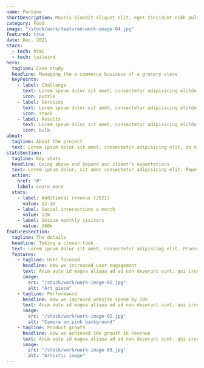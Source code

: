 ```yaml
---
name: Pantone
shortDescription: Mauris blandit aliquet elit, eget tincidunt nibh pulvinar a. Vivamus magna justo, lacinia eget sed, convallis at tellus.
category: Food
image: "/stock/work/featured-work-image-04.jpg"
featured: true
date: Dec. 2021
stack:
  - tech: html
  - tech: tailwind
hero:
  tagline: Case study
  headline: Managing the e-commerce business of a grocery store
  keyPoints:
    - label: Challenge
      text: Lorem ipsum dolor sit amet, consectetur adipisicing elitdo eius mod tempor.
      icon: puzzle
    - label: Services
      text: Lorem ipsum dolor sit amet, consectetur adipisicing elitdo eius mod tempor.
      icon: stack
    - label: Results
      text: Lorem ipsum dolor sit amet, consectetur adipisicing elitdo eius mod tempor.
      icon: bulb
about:
  tagline: About the project
  text: Lorem ipsum dolor sit amet, consectetur adipisicing elit, do eius mod tempor incididunt ut labore et. Ad cum decore expetenda dissentiet, civibus patrioque referrentur id nec, ei eam simul diceret.
statsSection:
  tagline: Key stats
  headline: Going above and beyond our client's expectations.
  text: Lorem ipsum dolor, sit amet consectetur adipisicing elit. Repellendus repellat laudantium.
  action:
    href: "#"
    label: Learn more
  stats:
    - label: Additional revenue (2021)
      value: $2.1m
    - label: Social interactions a month
      value: 12m
    - label: Unique monthly visitors
      value: 300k
featuresSection:
  tagline: The details
  headline: Taking a closer look
  text: Lorem ipsum dolor sit amet, consectetur adipiscing elit. Praesent sapien massa, convallis a pellentesque nec, egestas non nisi.
  features:
    - tagline: User focused
      headline: How we increased user engagement
      text: Anim aute id magna aliqua ad ad non deserunt sunt. qui irure qui lorem cupidatat commodo. elit sunt amet fugiat veniam occaecat fugiat aliqua. Lorem ipsum dolor sit amet, consectetur adipiscing elit.
      image:
        src: "/stock/work/work-image-01.jpg"
        alt: "Art piece"
    - tagline: Performance
      headline: How we improved website speed by 70%
      text: Anim aute id magna aliqua ad ad non deserunt sunt. qui irure qui lorem cupidatat commodo. elit sunt amet fugiat veniam occaecat fugiat aliqua. Lorem ipsum dolor sit amet, consectetur adipiscing elit.
      image:
        src: "/stock/work/work-image-02.jpg"
        alt: "Camera on pink background"
    - tagline: Product growth
      headline: How we achieved 10x growth in revenue
      text: Anim aute id magna aliqua ad ad non deserunt sunt. qui irure qui lorem cupidatat commodo. elit sunt amet fugiat veniam occaecat fugiat aliqua. Lorem ipsum dolor sit amet, consectetur adipiscing elit.
      image:
        src: "/stock/work/work-image-03.jpg"
        alt: "Artistic image"
---
```

